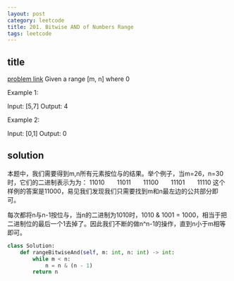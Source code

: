```yaml
---
layout: post
category: leetcode
title: 201. Bitwise AND of Numbers Range
tags: leetcode
---
```


## title
[problem link](https://leetcode.com/problems/bitwise-and-of-numbers-range/)
Given a range [m, n] where 0 

Example 1:

Input: [5,7]
Output: 4


Example 2:

Input: [0,1]
Output: 0

## solution
本题中，我们需要得到m,n所有元素按位与的结果。举个例子，当m=26，n=30时，它们的二进制表示为为： 11010　　11011　　11100　　11101　　11110 这个样例的答案是11000，易见我们发现我们只需要找到m和n最左边的公共部分即可。

每次都将n与n-1按位与，当n的二进制为1010时，1010 & 1001 = 1000，相当于把二进制位的最后一个1去掉了。因此我们不断的做n^n-1的操作，直到n小于m相等即可。


```python
class Solution:
    def rangeBitwiseAnd(self, m: int, n: int) -> int:
        while m < n:
            n = n & (n - 1)
        return n

```


